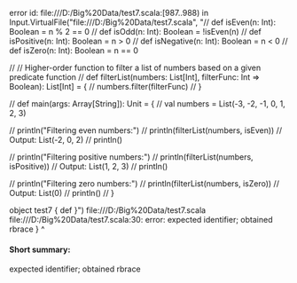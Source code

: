 error id: file:///D:/Big%20Data/test7.scala:[987..988) in Input.VirtualFile("file:///D:/Big%20Data/test7.scala", "// def isEven(n: Int): Boolean = n % 2 == 0
//   def isOdd(n: Int): Boolean = !isEven(n)
//   def isPositive(n: Int): Boolean = n > 0
//   def isNegative(n: Int): Boolean = n < 0
//   def isZero(n: Int): Boolean = n == 0

//   // Higher-order function to filter a list of numbers based on a given predicate function
//   def filterList(numbers: List[Int], filterFunc: Int => Boolean): List[Int] = {
//     numbers.filter(filterFunc)
//   }

//   def main(args: Array[String]): Unit = {
//     val numbers = List(-3, -2, -1, 0, 1, 2, 3)

//     println("Filtering even numbers:")
//     println(filterList(numbers, isEven)) // Output: List(-2, 0, 2)
//     println()

//     println("Filtering positive numbers:")
//     println(filterList(numbers, isPositive)) // Output: List(1, 2, 3)
//     println()

//     println("Filtering zero numbers:")
//     println(filterList(numbers, isZero)) // Output: List(0)
//     println()
//   }

object test7 {
    def 
}")
file:///D:/Big%20Data/test7.scala
file:///D:/Big%20Data/test7.scala:30: error: expected identifier; obtained rbrace
}
^
#### Short summary: 

expected identifier; obtained rbrace